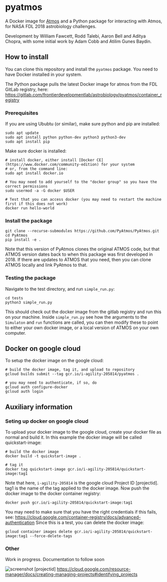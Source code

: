 # pyatmos

A Docker image for [Atmos](https://github.com/VirtualPlanetaryLaboratory/atmos) and a Python package for interacting with Atmos, for NASA FDL 2018 astrobiology challenges.

Development by William Fawcett, Rodd Talebi, Aaron Bell and Aditya Chopra, with some initial work by Adam Cobb and Atilim Gunes Baydin.


## How to install

You can clone this repository and install the `pyatmos` package. You need to have Docker installed in your system.

The Python package pulls the latest Docker image for atmos from the FDL GitLab registry, here: https://gitlab.com/frontierdevelopmentlab/astrobiology/pyatmos/container_registry



### Prerequisites
If you are using Ububtu (or similar), make sure python and pip are installed:

    sudo apt update
    sudo apt install python python-dev python3 python3-dev
    sudo apt install pip


Make sure docker is installed:
    
    # install docker, either install [Docker CE](https://www.docker.com/community-edition) for your system
    # or, from the command line:  
    sudo apt install docker.io

    # You may need to add yourself to the "docker group" so you have the correct permissions 
    sudo usermod -a -G docker $USER 

    # Test that you can access docker (you may need to restart the machine first if this does not work)
    docker run hello-world

### Install the package

```
git clone --recurse-submodules https://github.com/PyAtmos/PyAtmos.git
cd PyAtmos
pip install -e .
```

Note that this version of PyAtmos clones the original ATMOS code, but that ATMOS version dates back to when this package was first developed in 2018. 
If there are updates to ATMOS that you need, then you can clone ATMOS locally and link PyAtmos to that. 

### Testing the package


Navigate to the test directory, and run `simple_run.py`:
```
cd tests
python3 simple_run.py
```
This should check out the docker image from the gitlab registry and run this on your machine. 
Inside `simple_run.py` see how the arguments to the `Simulaton` and `run` functions are called, you can then modify these to point to either your own docker image, or a local version of ATMOS on your own computer.

## Docker on google cloud

To setup the docker image on the google cloud:

    # build the docker image, tag it, and upload to repository 
    gcloud builds submit --tag gcr.io/i-agility-205814/pyatmos .

    # you may need to authenticate, if so, do 
    gcloud auth configure-docker
    gcloud auth login
  

## Auxiliary information

### Seting up docker on google cloud 

To upload your docker image to the google cloud, create your docker file as normal and build it. In this example the docker image will be called quickstart-image:
    
    # build the docker image 
    docker build -t quickstart-image .

    # tag it
    docker tag quickstart-image gcr.io/i-agility-205814/quickstart-image:tag1

Note that here, `i-agility-205814` is the google cloud Project ID [projectid]. tag1 is the name of the tag applied to the docker image. Now push the docker image to the docker container registry:

    docker push gcr.io/i-agility-205814/quickstart-image:tag1

You may need to make sure that you have the right credentials if this fails, see: https://cloud.google.com/container-registry/docs/advanced-authentication 
Since this is a test, you can delete the docker image:

    gcloud container images delete gcr.io/i-agility-205814/quickstart-image:tag1 --force-delete-tags

### Other 

Work in progress. Documentation to follow soon

![screenshot](https://gitlab.com/frontierdevelopmentlab/astrobiology/pyatmos/raw/master/screenshot.png)
[projectid] https://cloud.google.com/resource-manager/docs/creating-managing-projects#identifying_projects 
